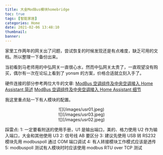 ```yaml
---
title: 大金ModBus模块homebridge
toc: true
tags: [智能家居]
categories: Home
date: 2021-02-06 13:48:10
thumbnail:
banner:
---
```


家里工作两年的网关出了问题，尝试恢复的时候发现还是有点难度，缺乏可用的文档。所以整理一下备份出来。

<!--more-->

当初看到马老师用的中弘网关一直很心水，然而中弘网关太贵了，一直观望没有购买，偶尔有一次在论坛上看到了 yonsm 的方案，价格合适就立刻入手了。

硬件连接的部分参考两位大牛的文章:
[ModBus 空调组件及中央空调接入 Home Assistant 简述](https://yonsm.github.io/modbus/)
[ModBus 空调组件及中央空调接入 Home Assistant 细节](https://agassiyzh.github.io/2018/10/29/HA-climate-modbus/)

我这里重点贴一下有人模块的配置。

<center>![](/images/usr01.jpeg)</center>
<center>![](/images/usr03.jpeg)</center>
<center>![](/images/usr02.jpeg)</center>

踩雷点:
1: 一定要看附送的使用手册，U1 是输出端口，美的、格力使用 U2 作为输入端口，大金和其他使用 U3
2: 信号线 AB 要区分
3: 建议先使用 USB 转 RS232 模块先用 modbuspoll 通过 COM 端口调试
4: 有人转接模块工作模式应该是透传
5: modbuspoll 测试有人模块时时应该使用 modbus RTU over TCP 测试
